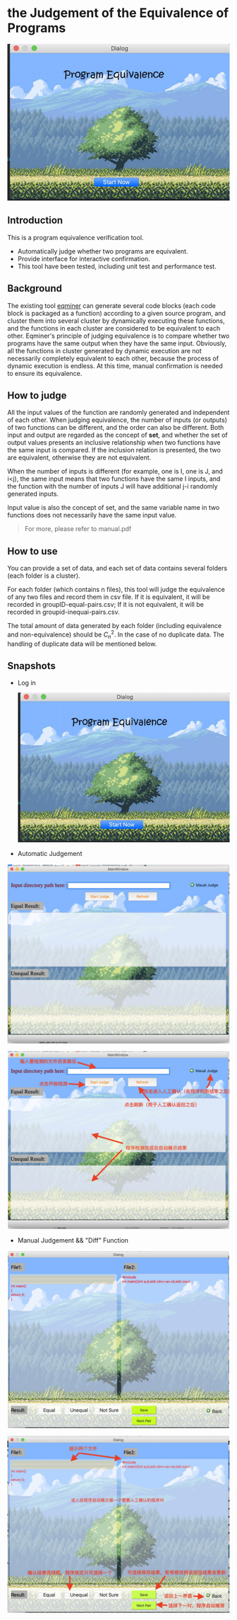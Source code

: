 # the Judgement of the Equivalence of Programs

![截屏2023-09-21 下午11.40.53](images/%E6%88%AA%E5%B1%8F2023-09-21%20%E4%B8%8B%E5%8D%8811.40.53-5310895.png)

## Introduction

This is a program equivalence verification tool.

* Automatically judge whether two programs are equivalent.
* Provide interface for interactive confirmation.
* This tool have been tested, including unit test and performance test.

## Background

The existing tool [eqminer](https://ink.library.smu.edu.sg/cgi/viewcontent.cgi?article=1953&context=sis_research) can generate several code blocks (each code block is packaged as a function) according to a given source program, and cluster them into several cIuster by dynamically executing these functions, and the functions in each cIuster are considered to be equivalent to each other. Eqminer's principle of judging equivalence is to compare whether two programs have the same output when they have the same input. Obviously, all the functions in cIuster generated by dynamic execution are not necessarily completely equivalent to each other, because the process of dynamic execution is endless. At this time, manual confirmation is needed to ensure its equivalence.



## How to judge

All the input values of the function are randomly generated and independent of each other. When judging equivalence, the number of inputs (or outputs) of two functions can be different, and the order can also be different. Both input and output are regarded as the concept of **set**, and whether the set of output values presents an inclusive relationship when two functions have the same input is compared. If the inclusion relation is presented, the two are equivalent, otherwise they are not equivalent.

When the number of inputs is different (for example, one is I, one is J, and i<j), the same input means that two functions have the same I inputs, and the function with the number of inputs J will have additional j-i randomly generated inputs.

Input value is also the concept of set, and the same variable name in two functions does not necessarily have the same input value.

> For more, please refer to manual.pdf

## How to use

You can provide a set of data, and each set of data contains several folders (each folder is a cIuster).

For each folder (which contains n files), this tool will judge the equivalence of any two files and record them in csv file.
If it is equivalent, it will be recorded in groupID-equaI-pairs.csv; If it is not equivalent, it will be recorded in groupid-inequai-pairs.csv.

The total amount of data generated by each folder (including equivalence and non-equivalence) should be $C_n^2$.
In the case of no duplicate data. The handling of duplicate data will be mentioned below.

## Snapshots

* Log in

  ![截屏2023-09-21 下午11.40.53](images/%E6%88%AA%E5%B1%8F2023-09-21%20%E4%B8%8B%E5%8D%8811.40.53-5310895.png)

* Automatic Judgement

![截屏2023-09-21 下午11.42.32](images/%E6%88%AA%E5%B1%8F2023-09-21%20%E4%B8%8B%E5%8D%8811.42.32.png)

![截屏2023-09-21 下午11.42.45](images/%E6%88%AA%E5%B1%8F2023-09-21%20%E4%B8%8B%E5%8D%8811.42.45.png)

* Manual Judgement && "Diff" Function

![截屏2023-09-21 下午11.43.09](images/%E6%88%AA%E5%B1%8F2023-09-21%20%E4%B8%8B%E5%8D%8811.43.09.png)

![截屏2023-09-21 下午11.43.47](images/%E6%88%AA%E5%B1%8F2023-09-21%20%E4%B8%8B%E5%8D%8811.43.47.png)